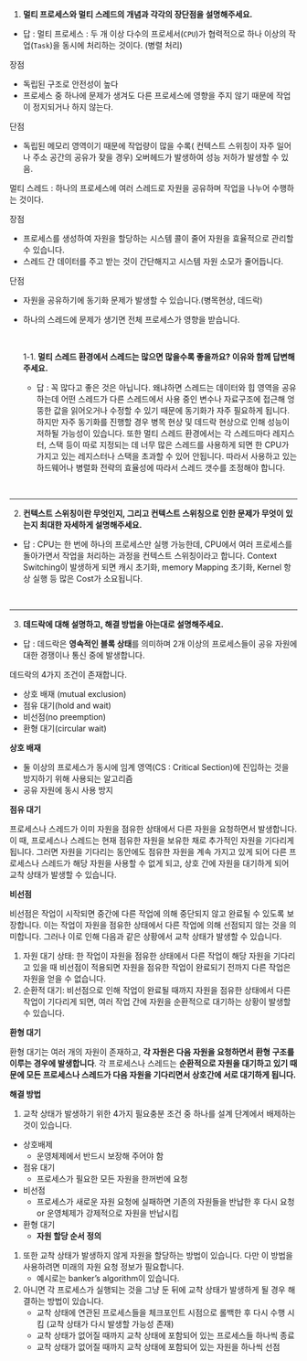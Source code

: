 1. **멀티 프로세스와 멀티 스레드의 개념과 각각의 장단점을 설명해주세요.** 

- 답 : 멀티 프로세스 : 두 개 이상 다수의 프로세서(`CPU`)가 협력적으로 하나 이상의 작업(`Task`)을 동시에 처리하는 것이다. (병렬 처리)

장점 

- 독립된 구조로 안전성이 높다
- 프로세스 중 하나에 문제가 생겨도 다른 프로세스에 영향을 주지 않기 때문에 작업이 정지되거나 하지 않는다.

단점

- 독립된 메모리 영역이기 때문에 작업량이 많을 수록( 컨텍스트 스위칭이 자주 일어나 주소 공간의 공유가 잦을 경우) 오버헤드가 발생하여 성능 저하가 발생할 수 있음.

멀티 스레드 : 하나의 프로세스에 여러 스레드로 자원을 공유하며 작업을 나누어 수행하는 것이다.

장점

- 프로세스를 생성하여 자원을 할당하는 시스템 콜이 줄어 자원을 효율적으로 관리할 수 있습니다.
- 스레드 간 데이터를 주고 받는 것이 간단해지고 시스템 자원 소모가 줄어듭니다.

단점

- 자원을 공유하기에 동기화 문제가 발생할 수 있습니다.(병목현상, 데드락)
- 하나의 스레드에 문제가 생기면 전체 프로세스가 영향을 받습니다.

    <br>
   
    1-1. **멀티 스레드 환경에서 스레드는 많으면 많을수록 좋을까요? 이유와 함께 답변해주세요.**

    - 답 : 꼭 많다고 좋은 것은 아닙니다. 왜냐하면 스레드는 데이터와 힙 영역을 공유하는데 어떤 스레드가 다른 스레드에서 사용 중인 변수나 자료구조에 접근해 엉뚱한 값을 읽어오거나 수정할 수 있기 때문에 동기화가 자주 필요하게 됩니다. 하지만 자주 동기화를 진행할 경우 병목 현상 및 데드락 현상으로 인해 성능이 저하될 가능성이 있습니다. 또한 멀티 스레드 환경에서는 각 스레드마다 레지스터, 스택 등이 따로 지정되는 데 너무 많은 스레드를 사용하게 되면 한 CPU가 가지고 있는 레지스터나 스택을 초과할 수 있어 안됩니다. 따라서 사용하고 있는 하드웨어나 병렬화 전략의 효율성에 따라서 스레드 갯수를 조정해야 합니다.

<br>

---
2. **컨텍스트 스위칭이란 무엇인지, 그리고 컨텍스트 스위칭으로 인한 문제가 무엇이 있는지 최대한 자세하게 설명해주세요.**

- 답 : CPU는 한 번에 하나의 프로세스만 실행 가능한데, CPU에서 여러 프로세스를 돌아가면서 작업을 처리하는 과정을 컨텍스트 스위칭이라고 합니다. Context Switching이 발생하게 되면 캐시 초기화, memory Mapping 초기화, Kernel 항상 실행 등 많은 Cost가 소요됩니다.

<br>

---
3. **데드락에 대해 설명하고, 해결 방법을 아는대로 설명해주세요.**

- 답 :
데드락은 **영속적인 블록 상태**를 의미하며 2개 이상의 프로세스들이 공유 자원에 대한 경쟁이나 통신 중에 발생합니다.

데드락의 4가지 조건이 존재합니다.

- 상호 배재 (mutual exclusion)
- 점유 대기(hold and wait)
- 비선점(no preemption)
- 환형 대기(circular wait)

**상호 배재** 

- 둘 이상의 프로세스가 동시에 임계 영역(CS : Critical Section)에 진입하는 것을 방지하기 위해 사용되는 알고리즘
- 공유 자원에 동시 사용 방지

**점유 대기**

프로세스나 스레드가 이미 자원을 점유한 상태에서 다른 자원을 요청하면서 발생합니다. 이 때, 프로세스나 스레드는 현재 점유한 자원을 보유한 채로 추가적인 자원을 기다리게 됩니다. 그러면 자원을 기다리는 동안에도 점유한 자원을 계속 가지고 있게 되어 다른 프로세스나 스레드가 해당 자원을 사용할 수 없게 되고, 상호 간에 자원을 대기하게 되어 교착 상태가 발생할 수 있습니다.

**비선점**

비선점은 작업이 시작되면 중간에 다른 작업에 의해 중단되지 않고 완료될 수 있도록 보장합니다. 이는 작업이 자원을 점유한 상태에서 다른 작업에 의해 선점되지 않는 것을 의미합니다. 그러나 이로 인해 다음과 같은 상황에서 교착 상태가 발생할 수 있습니다.

1. 자원 대기 상태: 한 작업이 자원을 점유한 상태에서 다른 작업이 해당 자원을 기다리고 있을 때 비선점이 적용되면 자원을 점유한 작업이 완료되기 전까지 다른 작업은 자원을 얻을 수 없습니다.
2. 순환적 대기: 비선점으로 인해 작업이 완료될 때까지 자원을 점유한 상태에서 다른 작업이 기다리게 되면, 여러 작업 간에 자원을 순환적으로 대기하는 상황이 발생할 수 있습니다. 

**환형 대기**

환형 대기는 여러 개의 자원이 존재하고, **각 자원은 다음 자원을 요청하면서 환형 구조를 이루는 경우에 발생합니다**. 각 프로세스나 스레드는 **순환적으로 자원을 대기하고 있기 때문에 모든 프로세스나 스레드가 다음 자원을 기다리면서 상호간에 서로 대기하게 됩니다.**

**해결 방법**

1. 교착 상태가 발생하기 위한 4가지 필요충분 조건 중 하나를 설계 단계에서 배제하는 것이 있습니다.
- 상호배제
    - 운영체제에서 반드시 보장해 주어야 함
- 점유 대기
    - 프로세스가 필요한 모든 자원을 한꺼번에 요청
- 비선점
    - 프로세스가 새로운 자원 요청에 실패하면 기존의 자원들을 반납한 후 다시 요청 or 운영체제가 강제적으로 자원을 반납시킴
- 환형 대기
    - **자원 할당 순서 정의**

1. 또한 교착 상태가 발생하지 않게 자원을 할당하는 방법이 있습니다. 다만 이 방법을 사용하려면 미래의 자원 요청 정보가 필요합니다.
    - 예시로는 banker’s algorithm이 있습니다.
2. 아니면 각 프로세스가 실행되는 것을 그냥 둔 뒤에 교착 상태가 발생하게 될 경우 해결하는 방법이 있습니다.
    - 교착 상태에 연관된 프로세스들을 체크포인트 시점으로 롤백한 후 다시 수행 시킴 (교착 상태가 다시 발생할 가능성 존재)
    - 교착 상태가 없어질 때까지 교착 상태에 포함되어 있는 프로세스들 하나씩 종료
    - 교착 상태가 없어질 때까지 교착 상태에 포함되어 있는 자원을 하나씩 선점
